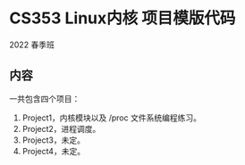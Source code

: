 # CS353 Linux内核 项目模版代码

2022 春季班

## 内容

一共包含四个项目：

1. Project1，内核模块以及 /proc 文件系统编程练习。 
2. Project2，进程调度。
3. Project3，未定。
4. Project4，未定。
